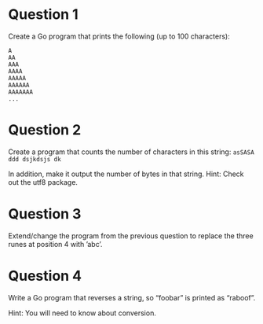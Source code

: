 Question 1
==========
Create a Go program that prints the following (up to 100 characters):
```
A
AA
AAA
AAAA
AAAAA
AAAAAA
AAAAAAA
...
```

Question 2
==========
Create a program that counts the number of characters in this string: `asSASA ddd dsjkdsjs dk`

In addition, make it output the number of bytes in that string. Hint: Check out the utf8 package.

Question 3
==========
Extend/change the program from the previous question to replace the three runes at position 4 with ’abc’.

Question 4
==========
Write a Go program that reverses a string, so “foobar” is printed as “raboof”.

Hint: You will need to know about conversion.
